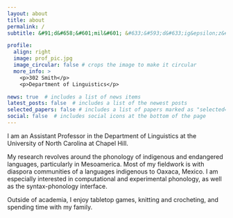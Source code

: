 ```yaml
---
layout: about
title: about
permalink: /
subtitle: &#91;d&#658;&#601;mil&#601; &#633;&#593;d&#633;ig&epsilon;z&#93;. <a href='https://linguistics.unc.edu/'>UNC Chapel Hill</a>. jamillah@email.unc.edu

profile:
  align: right
  image: prof_pic.jpg
  image_circular: false # crops the image to make it circular
  more_info: >
    <p>302 Smith</p>
    <p>Department of Linguistics</p>

news: true  # includes a list of news items
latest_posts: false  # includes a list of the newest posts
selected_papers: false # includes a list of papers marked as "selected={true}"
social: false  # includes social icons at the bottom of the page
---
```


I am an Assistant Professor in the Department of Linguistics at the University of North Carolina at Chapel Hill.

My research revolves around the phonology of indigenous and endangered languages, particularly in Mesoamerica. Most of my fieldwork is with diaspora communities of a languages indigenous to Oaxaca, Mexico. I am especially interested in computational and experimental phonology, as well as the syntax-phonology interface.

Outside of academia, I enjoy tabletop games, knitting and crocheting, and spending time with my family.

